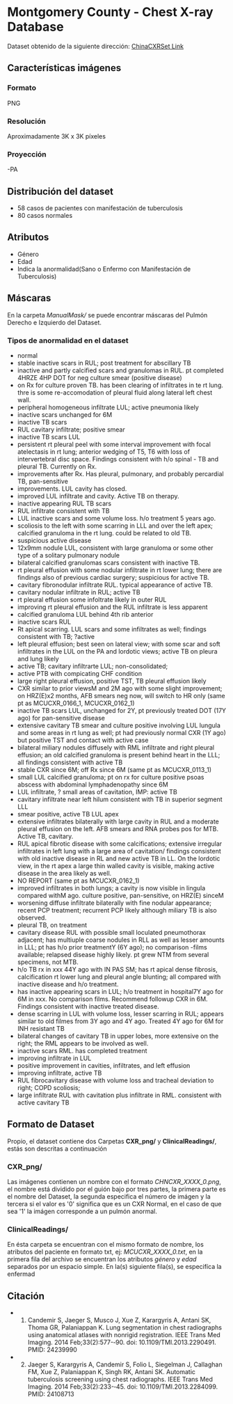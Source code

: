# Montgomery County - Chest X-­ray Database	

Dataset obtenido de la siguiente dirección: [ChinaCXRSet Link](http://openi.nlm.nih.gov/imgs/collections/ChinaSet_AllFiles.zip)

## Características imágenes
### Formato 
PNG
### Resolución
Aproximadamente 3K x 3K píxeles

### Proyección
-PA

## Distribución del dataset
- 58 casos de pacientes con manifestación de tuberculosis
- 80 casos normales


## Atributos
- Género
- Edad
- Indica la anormalidad(Sano o Enfermo con Manifestación de Tuberculosis)

## Máscaras
En la carpeta *ManualMask/* se puede encontrar máscaras del Pulmón Derecho e Izquierdo del Dataset.

### Tipos de anormalidad en el dataset
- normal                                                                                                                                                                                                                                                                                                                                            
- stable inactive scars in RUL; post treatment for abscillary TB                                                                                                                                                                                                                                                                                    
- inactive and partly calcified scars and granulomas in RUL. pt completed 4HRZE 4HP DOT for neg culture smear (positive disease)                                                                                                                                                                                                                     
- on Rx for culture proven TB. has been clearing of infiltrates in te rt lung. thre is some re-accomodation of pleural fluid along lateral left chest wall.                                                                                                                                                                                          
- peripheral homogeneous infiltrate LUL; active pneumonia likely                                                                                                                                                                                                                                                                                     
- inactive scars unchanged for 6M                                                                                                                                                                                                                                                                                                                    
- inactive TB scars                                                                                                                                                                                                                                                                                                                                  
- RUL cavitary infiltrate; positive smear                                                                                                                                                                                                                                                                                                            
- inactive TB scars LUL                                                                                                                                                                                                                                                                                                                              
- persistent rt pleural peel with some interval improvement with focal atelectasis in rt lung; anterior wedging of T5, T6 with loss of intervertebral disc space. Findings consistent with h/o spinal - TB and pleural TB. Currently on Rx.                                                                                                           
- improvements after Rx. Has pleural, pulmonary, and probably percardial TB, pan-sensitive                                                                                                                                                                                                                                                           
- improvements. LUL cavity has closed.                                                                                                                                                                                                                                                                                                               
- improved LUL infiltrate and cavity. Active TB on therapy.                                                                                                                                                                                                                                                                                          
- inactive appearing RUL TB scars                                                                                                                                                                                                                                                                                                                    
- RUL infiltrate consistent with TB                                                                                                                                                                                                                                                                                                                 
- LUL inactive scars and some volume loss. h/o treatment 5 years ago.                                                                                                                                                                                                                                                                               
- scoliosis to the left with some scarring in LLL and over the left apex; calcified granuloma in the rt lung. could be related to old TB.                                                                                                                                                                                                           
- suspicious active disease                                                                                                                                                                                                                                                                                                                         
- 12x9mm nodule LUL, consistent with large granuloma or some other type of a solitary pulmonary nodule                                                                                                                                                                                                                                              
- bilateral calcified granulomas scars consistent with inactive TB.                                                                                                                                                                                                                                                                                 
- rt pleural effusion with some nodular infiltrate in rt lower lung; there are findings also of previous cardiac surgery; suspicious for active TB.                                                                                                                                                                                                 
- cavitary fibronodular infiltrate RUL. typical appearance of active TB.                                                                                                                                                                                                                                                                            
- cavitary nodular infiltrate in RUL; active TB                                                                                                                                                                                                                                                                                                     
- rt pleural effusion some infoltrate likely in outer RUL                                                                                                                                                                                                                                                                                           
- improving rt pleural effusion and the RUL infiltrate is less apparent                                                                                                                                                                                                                                                                             
- calcified granuloma LUL behind 4th rib anterior                                                                                                                                                                                                                                                                                                   
- inactive scars RUL                                                                                                                                                                                                                                                                                                                                
- Rt apical scarring. LUL scars and some infiltrates as well; findings consistent with TB; ?active                                                                                                                                                                                                                                                  
- left pleural effusion; best seen on lateral view; with some scar and soft infiltrates in the LUL on the PA and lordotic views; active TB on pleura and lung likely                                                                                                                                                                                
- active TB; cavitary infiltrarte LUL; non-consolidated;                                                                                                                                                                                                                                                                                            
- active PTB with compicating CHF condition                                                                                                                                                                                                                                                                                                         
- large right pleural effusion, positive TST, TB pleural effusion likely                                                                                                                                                                                                                                                                            
- CXR similar to prior viewsM and 2M ago with some slight improvement; on HRZ(E)x2 months, AFB smears neg now, will switch to HR only (same pt as MCUCXR_0166_1, MCUCXR_0162_1)                                                                                                                                                                   
- inactive TB scars LUL, unchanged for 2Y, pt previously treated DOT (17Y ago) for pan-sensitive disease                                                                                                                                                                                                                                            
- extensive cavitary TB smear and culture positive involving LUL lungula and some areas in rt lung as well; pt had previously normal CXR (1Y ago) but positive TST and contact with active case                                                                                                                                                     
- bilateral miliary nodules diffusely with RML infiltrate and right pleural effusion; an old calcified granuloma is present behind heart in the LLL; all findings consistent with active TB                                                                                                                                                         
- stable CXR since 6M; off Rx since 6M (same pt as MCUCXR_0113_1)                                                                                                                                                                                                                                                                                   
- small LUL calcified granuloma; pt on rx for culture positive psoas abscess with abdominal lymphadenopathy since 6M                                                                                                                                                                                                                                
- LUL infiltrate, ? small areas of cavitation, IMP: active TB                                                                                                                                                                                                                                                                                       
- cavitary infiltrate near left hilum consistent with TB in superior segment LLL                                                                                                                                                                                                                                                                    
- smear positive, active TB LUL apex                                                                                                                                                                                                                                                                                                                
- extensive infiltrates bilaterally with large cavity in RUL and a moderate pleural effusion on the left. AFB smears and RNA probes pos for MTB. Active TB, cavitary.                                                                                                                                                                               
- RUL apical fibrotic disease with some calcifications; extensive irregular infiltrates in left lung with a large area of cavitation/ findings consistent with old inactive disease in RL and new active TB in LL. On the lordotic view, in the rt apex a large thin walled cavity is visible, making active disease in the area likely as well.    
- NO REPORT (same pt as MCUCXR_0162_1)                                                                                                                                                                                                                                                                                                              
- improved infiltrates in both lungs; a cavity is now visible in lingula compared withM ago. culture positive, pan-sensitive, on HRZ(E) sinceM                                                                                                                                                                                                  
- worsening diffuse infiltrate bilaterally with fine nodular appearance; recent PCP treatment; recurrent PCP likely although miliary TB is also observed.                                                                                                                                                                                           
- pleural TB, on treatment                                                                                                                                                                                                                                                                                                                          
- cavitary disease RUL with possible small loculated pneumothorax adjacent; has multiuple coarse nodules in RLL as well as lesser amounts in LLL; pt has h/o prior treatmentY (6Y ago); no comparison -films available; relapsed disease highly likely. pt grew NTM from several specimens, not MTB.                                               
- h/o TB rx in xxx 44Y ago with IN PAS SM; has rt apical dense fibrosis, calcification rt lower lung and pleural angle blunting; all compared with inactive disease and h/o treatment.                                                                                                                                                              
- has inactive appearing scars in LUL; h/o treatment in hospital7Y ago for 6M in xxx. No comparison films. Recommend followup CXR in 6M. Findings consistent with inactive treated disease.                                                                                                                                                       
- dense scarring in LUL with volume loss, lesser scarring in RUL; appears similar to old filmes from 3Y ago and 4Y ago. Treated 4Y ago for 6M for INH resistant TB                                                                                                                                                                              
- bilateral changes of cavitary TB in upper lobes, more extensive on the right; the RML appears to be involved as well.                                                                                                                                                                                                                             
- inactive scars RML. has completed treatment                                                                                                                                                                                                                                                                                                       
- improving infiltrate in LUL                                                                                                                                                                                                                                                                                                                       
- positive improvement in cavities, infiltrates, and left effusion                                                                                                                                                                                                                                                                                  
- improving infiltrate, active TB                                                                                                                                                                                                                                                                                                                   
- RUL fibrocavitary disease with volume loss and tracheal deviation to right; COPD scoliosis;                                                                                                                                                                                                                                                       
- large infiltrate RUL with cavitation plus infiltrate in RML. consistent with active cavitary TB  


## Formato  de Dataset
Propio, el dataset contiene dos Carpetas **CXR_png/** y **ClinicalReadings/**, estás son descritas a continuación
### CXR_png/
Las imágenes contienen un nombre con el formato *CHNCXR_XXXX_0.png*, el nombre está dividido por el guión bajo por tres partes, la primera parte es el nombre del Dataset, la segunda especifica el número de imágen y la tercera si el valor es '0' significa que es un CXR Normal, en el caso de que sea '1' la imágen  corresponde a un pulmón anormal.
### ClinicalReadings/
En ésta carpeta se encuentran con el mismo formato de nombre, los atributos del paciente en formato txt, ej: *MCUCXR_XXXX_0.txt*, en la primera fila del archivo se encuentran los atributos *género* y *edad* separados por un espacio simple. En la(s) siguiente fila(s), se especifíca la enfermad 

## Citación

- 1)  Candemir S,	 Jaeger S, Musco J,	Xue	Z, Karargyris A, Antani SK, Thoma GR, Palaniappan K. Lung segmentation in chest radiographs using anatomical atlases	with nonrigid registration.	IEEE Trans Med Imaging.	2014 Feb;33(2):577-­‐90.	doi: 10.1109/TMI.2013.2290491. PMID: 24239990	
- 2) Jaeger S, Karargyris A, Candemir S, Folio L, Siegelman J, Callaghan FM, Xue Z, Palaniappan K, Singh RK, Antani SK. Automatic tuberculosis screening using chest radiographs. IEEE Trans Med Imaging. 2014 Feb;33(2):233-­‐45. doi: 10.1109/TMI.2013.2284099. PMID: 24108713
